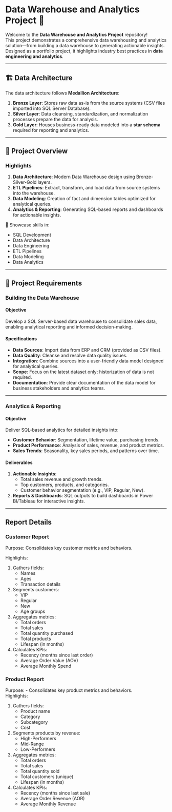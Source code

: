 # Data Warehouse and Analytics Project 🚀

Welcome to the **Data Warehouse and Analytics Project** repository!  
This project demonstrates a comprehensive data warehousing and analytics solution—from building a data warehouse to generating actionable insights. Designed as a portfolio project, it highlights industry best practices in **data engineering and analytics**.

---

## 🏗️ **Data Architecture**

The data architecture follows **Medallion Architecture**:  
1. **Bronze Layer**: Stores raw data as-is from the source systems (CSV files imported into SQL Server Database).  
2. **Silver Layer**: Data cleansing, standardization, and normalization processes prepare the data for analysis.  
3. **Gold Layer**: Houses business-ready data modeled into a **star schema** required for reporting and analytics.

---

## 📖 **Project Overview**

### **Highlights**
1. **Data Architecture**: Modern Data Warehouse design using Bronze-Silver-Gold layers.  
2. **ETL Pipelines**: Extract, transform, and load data from source systems into the warehouse.  
3. **Data Modeling**: Creation of fact and dimension tables optimized for analytical queries.  
4. **Analytics & Reporting**: Generating SQL-based reports and dashboards for actionable insights.

🎯 Showcase skills in:  
- SQL Development  
- Data Architecture  
- Data Engineering  
- ETL Pipelines  
- Data Modeling  
- Data Analytics  

---

## 🚀 **Project Requirements**

### **Building the Data Warehouse**

#### **Objective**
Develop a SQL Server-based data warehouse to consolidate sales data, enabling analytical reporting and informed decision-making.

#### **Specifications**
- **Data Sources**: Import data from ERP and CRM (provided as CSV files).  
- **Data Quality**: Cleanse and resolve data quality issues.  
- **Integration**: Combine sources into a user-friendly data model designed for analytical queries.  
- **Scope**: Focus on the latest dataset only; historization of data is not required.  
- **Documentation**: Provide clear documentation of the data model for business stakeholders and analytics teams.

---

### **Analytics & Reporting**

#### **Objective**
Deliver SQL-based analytics for detailed insights into:  
- **Customer Behavior**: Segmentation, lifetime value, purchasing trends.  
- **Product Performance**: Analysis of sales, revenue, and product metrics.  
- **Sales Trends**: Seasonality, key sales periods, and patterns over time.

#### **Deliverables**
1. **Actionable Insights**:  
   - Total sales revenue and growth trends.  
   - Top customers, products, and categories.  
   - Customer behavior segmentation (e.g., VIP, Regular, New).  
2. **Reports & Dashboards**: SQL outputs to build dashboards in Power BI/Tableau for interactive insights.

---
## **Report Details**

### **Customer Report**

Purpose: Consolidates key customer metrics and behaviors.

   Highlights:
   1. Gathers fields:
      - Names
      - Ages
      - Transaction details
   2. Segments customers:
      - VIP
      - Regular
      - New
      - Age groups
   3. Aggregates metrics:
      - Total orders
      - Total sales
      - Total quantity purchased
      - Total products
      - Lifespan (in months)
   4. Calculates KPIs:
      - Recency (months since last order)
      - Average Order Value (AOV)
      - Average Monthly Spend

### **Product Report**  
   Purpose:  - Consolidates key product metrics and behaviors.  
   Highlights:  
   1. Gathers fields:  
      - Product name  
      - Category  
      - Subcategory  
      - Cost  
   2. Segments products by revenue:  
      - High-Performers  
      - Mid-Range  
      - Low-Performers  
   3. Aggregates metrics:  
      - Total orders  
      - Total sales  
      - Total quantity sold  
      - Total customers (unique)  
      - Lifespan (in months)  
   4. Calculates KPIs:  
      - Recency (months since last sale)  
      - Average Order Revenue (AOR)  
      - Average Monthly Revenue  
